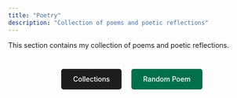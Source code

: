 ```yaml
---
title: "Poetry"
description: "Collection of poems and poetic reflections"
---
```


This section contains my collection of poems and poetic reflections.

<div class="poetry-buttons" style="margin-top: 2rem; text-align: center;">
  <a href="collections/" class="button" style="display: inline-block; background: #1d1d1d; color: white; padding: 0.8rem 1.5rem; margin: 0.5rem; text-decoration: none; border-radius: 0.3rem; font-weight: 500;">Collections</a>
  <a href="random/" class="button" style="display: inline-block; background: #03704c; color: white; padding: 0.8rem 1.5rem; margin: 0.5rem; text-decoration: none; border-radius: 0.3rem; font-weight: 500;">Random Poem</a>
</div>